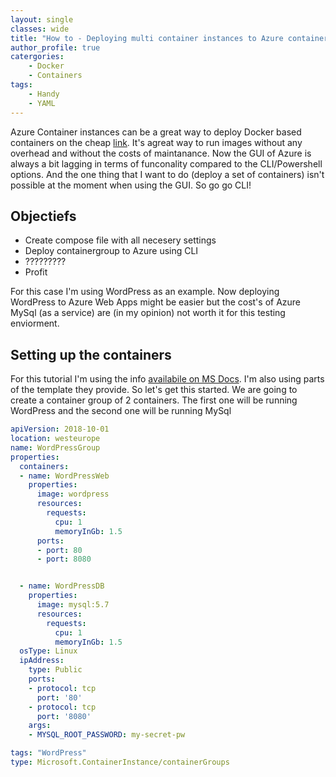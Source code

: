 ```yaml
---
layout: single
classes: wide
title: "How to - Deploying multi container instances to Azure container services"
author_profile: true
catergories:
	- Docker
	- Containers
tags:
    - Handy
	- YAML
---
```


Azure Container instances can be a great way to deploy Docker based containers on the cheap [link](https://docs.microsoft.com/en-us/azure/container-instances/container-instances-quickstart?WT.mc_id=UI_empg). It's agreat way to run images without any overhead and without the costs of maintanance. Now the GUI of Azure is always a bit lagging in terms of funconality compared to the CLI/Powershell options. And the one thing that I want to do (deploy a set of containers) isn't possible at the moment when using the GUI. So go go CLI!

## Objectiefs
* Create compose file with all necesery settings
* Deploy containergroup to Azure using CLI
* ?????????
* Profit

For this case I'm using WordPress as an example. Now deploying WordPress to Azure Web Apps might be easier but the cost's of Azure MySql (as a service) are (in my opinion) not worth it for this testing enviorment. 

## Setting up the containers
For this tutorial I'm using the info [availabile on MS Docs](https://docs.microsoft.com/en-us/azure/container-instances/container-instances-multi-container-yaml). I'm also using parts of the template they provide. So let's get this started. We are going to create a container group of 2 containers. The first one will be running WordPress and the second one will be running MySql

~~~YAML
apiVersion: 2018-10-01
location: westeurope
name: WordPressGroup
properties:
  containers: 
  - name: WordPressWeb
    properties:
      image: wordpress
      resources:
        requests:
          cpu: 1
          memoryInGb: 1.5
      ports:
      - port: 80
	  - port: 8080


  - name: WordPressDB
    properties:
      image: mysql:5.7
      resources:
        requests:
          cpu: 1
          memoryInGb: 1.5
  osType: Linux
  ipAddress:
    type: Public
    ports:
    - protocol: tcp
      port: '80'
    - protocol: tcp
	  port: '8080'
	args:
	- MYSQL_ROOT_PASSWORD: my-secret-pw

tags: "WordPress"
type: Microsoft.ContainerInstance/containerGroups
~~~